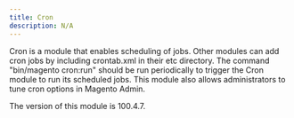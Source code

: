 ```yaml
---
title: Cron
description: N/A
---
```


Cron is a module that enables scheduling of jobs. Other modules can add cron jobs by including crontab.xml in their etc directory. The command "bin/magento cron:run" should be run periodically to trigger the Cron module to run its scheduled jobs.
This module also allows administrators to tune cron options in Magento Admin.

<InlineAlert slots="text" />
The version of this module is 100.4.7.
